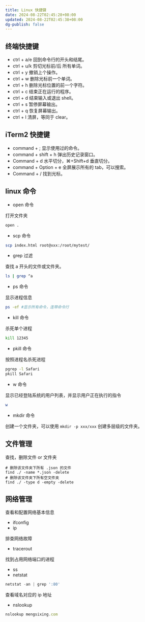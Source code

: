 ```yaml
---
title: Linux 快捷键
date: 2024-08-22T02:45:28+08:00
updated: 2024-08-22T02:45:38+08:00
dg-publish: false
---
```


## 终端快捷键

- ctrl + a/e 回到命令行的开头和结尾。
- ctrl + u/k 剪切光标前/后 所有单词。
- ctrl + y 撤销上个操作。
- ctrl + w 删除光标前一个单词。
- ctrl + h 删除光标位置的前一个字符。
- ctrl + c 结束正在运行的程序。
- ctrl + d 结束输入或退出 shell。
- ctrl + s 暂停屏幕输出。
- ctrl + q 恢复屏幕输出。
- ctrl + l 清屏，等同于 clear。

## iTerm2 快捷键

- command + ; 显示使用过的命令。
- command + shift + h 弹出历史记录窗口。
- Command + d 水平切分，⌘+Shift+d 垂直切分。
- command + Option + e 全屏展示所有的 tab，可以搜索。
- Command + / 找到光标。

## linux 命令

- open 命令

打开文件夹

```sh
open .
```

- scp 命令

```sh
scp index.html root@xxx:/root/mytest/
```

- grep 过滤

查找 a 开头的文件或文件夹。

```sh
ls | grep ^a
```

- ps 命令

显示进程信息

```sh
ps -ef #显示所有命令，连带命令行
```

- kill 命令

杀死单个进程

```sh
kill 12345
```

- pkill 命令

按照进程名杀死进程

```sh
pgrep -l Safari
pkill Safari
```

- w 命令

显示已经登陆系统的用户列表，并显示用户正在执行的指令

```sh
w
```

- mkdir 命令

创建一个文件夹，可以使用 `mkdir -p xxx/xxx` 创建多层级的文件夹。

## 文件管理

查找，删除文件 or 文件夹

```shell
# 删除该文件夹下所有 .json 的文件
find ./ -name *.json -delete
# 删除该文件夹下所有空文件夹
find ./ -type d -empty -delete
```

## 网络管理

查看和配置网络基本信息

- ifconfig
- ip

排查网络故障

- tracerout

找到占用网络端口的进程

- ss
- netstat

```js
netstat -an | grep ':80'
```

查看域名对应的 ip 地址

- nslookup

```js
nslookup mengsixing.com
```
